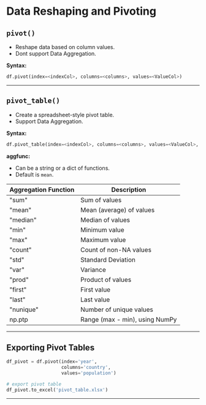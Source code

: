 # Data Reshaping and Pivoting

## `pivot()`

- Reshape data based on column values.
- Dont support Data Aggregation.

**Syntax:**
```python
df.pivot(index=<indexCol>, columns=<columns>, values=<ValueCol>)
```

---

## `pivot_table()`

- Create a spreadsheet-style pivot table.
- Support Data Aggregation.

**Syntax:**
```python
df.pivot_table(index=<indexCol>, columns=<columns>, values=<ValueCol>, aggfunc=<aggfunc>)
```

**aggfunc:**
- Can be a string or a dict of functions.
- Default is `mean`.

| Aggregation Function | Description                    |
|----------------------|--------------------------------|
| "sum"                | Sum of values                  |
| "mean"               | Mean (average) of values       |
| "median"             | Median of values               |
| "min"                | Minimum value                  |
| "max"                | Maximum value                  |
| "count"              | Count of non-NA values         |
| "std"                | Standard Deviation             |
| "var"                | Variance                       |
| "prod"               | Product of values              |
| "first"              | First value                    |
| "last"               | Last value                     |
| "nunique"            | Number of unique values        |
| np.ptp               | Range (max - min), using NumPy |

---

## Exporting Pivot Tables

```python
df_pivot = df.pivot(index='year',
                    columns='country',
                    values='population')

# export pivot table
df_pivot.to_excel('pivot_table.xlsx')
```

---